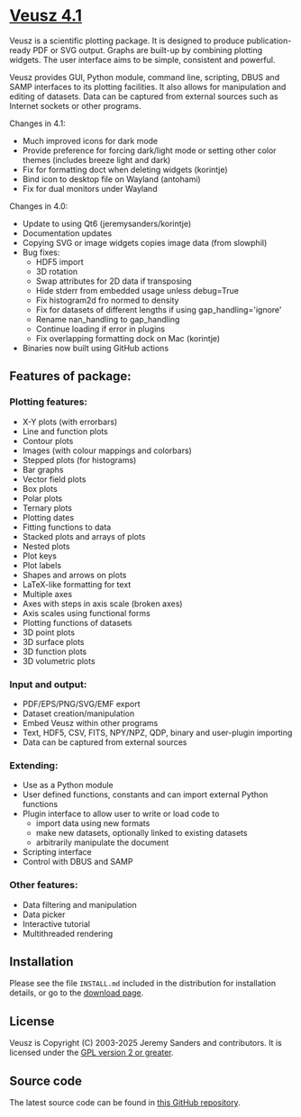 # [Veusz 4.1](https://veusz.github.io/)

Veusz is a scientific plotting package.  It is designed to produce
publication-ready PDF or SVG output. Graphs are built-up by combining
plotting widgets. The user interface aims to be simple, consistent and
powerful.

Veusz provides GUI, Python module, command line, scripting, DBUS and
SAMP interfaces to its plotting facilities. It also allows for
manipulation and editing of datasets. Data can be captured from
external sources such as Internet sockets or other programs.

Changes in 4.1:
  * Much improved icons for dark mode
  * Provide preference for forcing dark/light mode or setting other
    color themes (includes breeze light and dark)
  * Fix for formatting doct when deleting widgets (korintje)
  * Bind icon to desktop file on Wayland (antohami)
  * Fix for dual monitors under Wayland

Changes in 4.0:
  * Update to using Qt6 (jeremysanders/korintje)
  * Documentation updates
  * Copying SVG or image widgets copies image data (from slowphil)
  * Bug fixes:
     * HDF5 import
     * 3D rotation
     * Swap attributes for 2D data if transposing
     * Hide stderr from embedded usage unless debug=True
     * Fix histogram2d fro normed to density
     * Fix for datasets of different lengths if using gap_handling='ignore'
     * Rename nan\_handling to gap\_handling
     * Continue loading if error in plugins
     * Fix overlapping formatting dock on Mac (korintje)
  * Binaries now built using GitHub actions

## Features of package:

### Plotting features:
  * X-Y plots (with errorbars)
  * Line and function plots
  * Contour plots
  * Images (with colour mappings and colorbars)
  * Stepped plots (for histograms)
  * Bar graphs
  * Vector field plots
  * Box plots
  * Polar plots
  * Ternary plots
  * Plotting dates
  * Fitting functions to data
  * Stacked plots and arrays of plots
  * Nested plots
  * Plot keys
  * Plot labels
  * Shapes and arrows on plots
  * LaTeX-like formatting for text
  * Multiple axes
  * Axes with steps in axis scale (broken axes)
  * Axis scales using functional forms
  * Plotting functions of datasets
  * 3D point plots
  * 3D surface plots
  * 3D function plots
  * 3D volumetric plots

### Input and output:
  * PDF/EPS/PNG/SVG/EMF export
  * Dataset creation/manipulation
  * Embed Veusz within other programs
  * Text, HDF5, CSV, FITS, NPY/NPZ, QDP, binary and user-plugin importing
  * Data can be captured from external sources

### Extending:
  * Use as a Python module
  * User defined functions, constants and can import external Python functions
  * Plugin interface to allow user to write or load code to
    - import data using new formats
    - make new datasets, optionally linked to existing datasets
    - arbitrarily manipulate the document
  * Scripting interface
  * Control with DBUS and SAMP

### Other features:
  * Data filtering and manipulation
  * Data picker
  * Interactive tutorial
  * Multithreaded rendering

## Installation
Please see the file `INSTALL.md` included in the distribution for installation details, or go to the [download page](https://veusz.github.io/download/).

## License
Veusz is Copyright (C) 2003-2025 Jeremy Sanders
 and contributors. It is licensed under the [GPL version 2 or greater](https://www.gnu.org/licenses/old-licenses/gpl-2.0.en.html).

## Source code
The latest source code can be found in [this GitHub repository](https://github.com/veusz/veusz).
